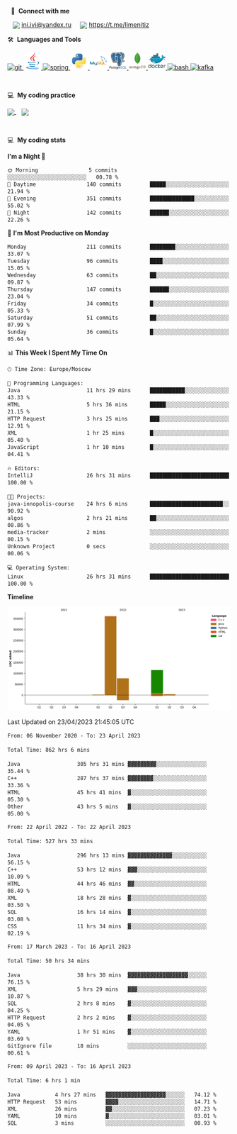 <!-- https://github.com/lowlighter/metrics -->
<!-- https://www.vectorlogo.zone/ -->
<!-- https://www.svgrepo.com/ -->

&nbsp; 🔗 &nbsp;**Connect with me**
&nbsp; <p align="left">
        &nbsp;&nbsp;
        <span>
            <img align="center"
                src="https://user-images.githubusercontent.com/60324635/179626886-1219e9ee-75c0-42ed-a26b-d4ef24ed306c.svg"
                height="30px"/>
            ini.ivi@yandex.ru
        </span>
        &nbsp;&nbsp;&nbsp;
        <span>
            <img align="center"
                    src="https://user-images.githubusercontent.com/60324635/179626979-f490e684-520a-46a3-9f2e-1b3d291b8372.svg"
                    height="30px"/>
            https://t.me/limenitiz
        </span>
</p>

<!-- 
![Metrics](/github-metrics.svg)
<br>

![Wwakatime stats](https://github-readme-stats-taupe-two.vercel.app/api/wakatime?username=limenitiz&hide_title=true&hide_border=true&langs_count=5&bg_color=00000000&text_color=777) 
-->

🛠️ &nbsp;**Languages and Tools**
<p align="left">
    <a href="https://git-scm.com/" target="_blank" rel="noreferrer">
        <img src="https://www.vectorlogo.zone/logos/git-scm/git-scm-icon.svg"
            alt="git" width="40" height="40" />
    </a>
    <a href="https://www.java.com" target="_blank" rel="noreferrer"> <img
            src="https://raw.githubusercontent.com/devicons/devicon/master/icons/java/java-original.svg"
            alt="java" width="40" height="40" /> </a>
    <a href="https://spring.io/" target="_blank" rel="noreferrer">
        <img src="https://www.vectorlogo.zone/logos/springio/springio-icon.svg"
            alt="spring" width="40" height="40" />
    </a>
    <a href="https://www.python.org" target="_blank" rel="noreferrer">
        <img src="https://raw.githubusercontent.com/devicons/devicon/master/icons/python/python-original.svg"
            alt="python" width="40" height="40" />
    </a>
    <a href="https://www.mysql.com/" target="_blank" rel="noreferrer">
        <img src="https://raw.githubusercontent.com/devicons/devicon/master/icons/mysql/mysql-original-wordmark.svg"
            alt="mysql" width="40" height="40" />
    </a>
    <a href="https://www.postgresql.org" target="_blank" rel="noreferrer">
        <img src="https://raw.githubusercontent.com/devicons/devicon/master/icons/postgresql/postgresql-original-wordmark.svg"
            alt="postgresql" width="40" height="40" />
    </a>
    <a href="https://www.mongodb.com/" target="_blank" rel="noreferrer">
        <img src="https://raw.githubusercontent.com/devicons/devicon/master/icons/mongodb/mongodb-original-wordmark.svg"
            alt="mongodb" width="40" height="40" />
    </a>
    <a href="https://www.docker.com/" target="_blank" rel="noreferrer">
        <img src="https://raw.githubusercontent.com/devicons/devicon/master/icons/docker/docker-original-wordmark.svg"
            alt="docker" width="40" height="40" />
    </a>
    <a href="https://www.gnu.org/software/bash/" target="_blank" rel="noreferrer">
        <img src="https://www.vectorlogo.zone/logos/gnu_bash/gnu_bash-icon.svg"
            alt="bash" width="40" height="40" />
    </a>
    <a href="https://kafka.apache.org/" target="_blank" rel="noreferrer">
        <img src="https://www.vectorlogo.zone/logos/apache_kafka/apache_kafka-icon.svg"
            alt="kafka" width="40" height="40" />
    </a>
</p>
<br>

💻 &nbsp;**My coding practice**
<p align="left">
    <a href="https://www.leetcode.com/limenitiz" target="blank"><img align="center"
            src="https://upload.wikimedia.org/wikipedia/commons/0/0a/LeetCode_Logo_black_with_text.svg"
            height="40"/>
    </a>
    &nbsp;&nbsp;
    <a href="https://www.hackerrank.com/limenitiz" target="blank"><img align="center"
            src="https://d1ka33fs6lvw5x.cloudfront.net/hackerrank/assets/styleguide/logo_wordmark-f5c5eb61ab0a154c3ed9eda24d0b9e31.svg"
            height="40"/>
    </a>
</p>

<br>


💻 &nbsp;**My coding stats**

<!--START_SECTION:waka-readme-stats-total-->
**I'm a Night 🦉** 

```text
🌞 Morning                5 commits           ░░░░░░░░░░░░░░░░░░░░░░░░░   00.78 % 
🌆 Daytime                140 commits         █████░░░░░░░░░░░░░░░░░░░░   21.94 % 
🌃 Evening                351 commits         ██████████████░░░░░░░░░░░   55.02 % 
🌙 Night                  142 commits         ██████░░░░░░░░░░░░░░░░░░░   22.26 % 
```
📅 **I'm Most Productive on Monday** 

```text
Monday                   211 commits         ████████░░░░░░░░░░░░░░░░░   33.07 % 
Tuesday                  96 commits          ████░░░░░░░░░░░░░░░░░░░░░   15.05 % 
Wednesday                63 commits          ██░░░░░░░░░░░░░░░░░░░░░░░   09.87 % 
Thursday                 147 commits         ██████░░░░░░░░░░░░░░░░░░░   23.04 % 
Friday                   34 commits          █░░░░░░░░░░░░░░░░░░░░░░░░   05.33 % 
Saturday                 51 commits          ██░░░░░░░░░░░░░░░░░░░░░░░   07.99 % 
Sunday                   36 commits          █░░░░░░░░░░░░░░░░░░░░░░░░   05.64 % 
```


📊 **This Week I Spent My Time On** 

```text
🕑︎ Time Zone: Europe/Moscow

💬 Programming Languages: 
Java                     11 hrs 29 mins      ███████████░░░░░░░░░░░░░░   43.33 % 
HTML                     5 hrs 36 mins       █████░░░░░░░░░░░░░░░░░░░░   21.15 % 
HTTP Request             3 hrs 25 mins       ███░░░░░░░░░░░░░░░░░░░░░░   12.91 % 
XML                      1 hr 25 mins        █░░░░░░░░░░░░░░░░░░░░░░░░   05.40 % 
JavaScript               1 hr 10 mins        █░░░░░░░░░░░░░░░░░░░░░░░░   04.41 % 

🔥 Editors: 
IntelliJ                 26 hrs 31 mins      █████████████████████████   100.00 % 

🐱‍💻 Projects: 
java-innopolis-course    24 hrs 6 mins       ███████████████████████░░   90.92 % 
algos                    2 hrs 21 mins       ██░░░░░░░░░░░░░░░░░░░░░░░   08.86 % 
media-tracker            2 mins              ░░░░░░░░░░░░░░░░░░░░░░░░░   00.15 % 
Unknown Project          0 secs              ░░░░░░░░░░░░░░░░░░░░░░░░░   00.06 % 

💻 Operating System: 
Linux                    26 hrs 31 mins      █████████████████████████   100.00 % 
```

**Timeline**

![Lines of Code chart](https://raw.githubusercontent.com/limenitiz/limenitiz/master/assets/bar_graph.png)


 Last Updated on 23/04/2023 21:45:05 UTC
<!--END_SECTION:waka-readme-stats-total-->

<!--START_SECTION:wakaReadmeTotal-->

```text
From: 06 November 2020 - To: 23 April 2023

Total Time: 862 hrs 6 mins

Java                  305 hrs 31 mins ▓▓▓▓▓▓▓▓▓░░░░░░░░░░░░░░░░   35.44 %
C++                   287 hrs 37 mins ▓▓▓▓▓▓▓▓░░░░░░░░░░░░░░░░░   33.36 %
HTML                  45 hrs 41 mins  ▓░░░░░░░░░░░░░░░░░░░░░░░░   05.30 %
Other                 43 hrs 5 mins   ▓░░░░░░░░░░░░░░░░░░░░░░░░   05.00 %
```

<!--END_SECTION:wakaReadmeTotal-->

<!--START_SECTION:wakaReadmeYear-->

```text
From: 22 April 2022 - To: 22 April 2023

Total Time: 527 hrs 33 mins

Java                  296 hrs 13 mins ▓▓▓▓▓▓▓▓▓▓▓▓▓▓░░░░░░░░░░░   56.15 %
C++                   53 hrs 12 mins  ▓▓▓░░░░░░░░░░░░░░░░░░░░░░   10.09 %
HTML                  44 hrs 46 mins  ▓▓░░░░░░░░░░░░░░░░░░░░░░░   08.49 %
XML                   18 hrs 28 mins  ▓░░░░░░░░░░░░░░░░░░░░░░░░   03.50 %
SQL                   16 hrs 14 mins  ▓░░░░░░░░░░░░░░░░░░░░░░░░   03.08 %
CSS                   11 hrs 34 mins  ▓░░░░░░░░░░░░░░░░░░░░░░░░   02.19 %
```

<!--END_SECTION:wakaReadmeYear-->

<!--START_SECTION:wakaReadmeMonth-->

```text
From: 17 March 2023 - To: 16 April 2023

Total Time: 50 hrs 34 mins

Java                  38 hrs 30 mins  ▓▓▓▓▓▓▓▓▓▓▓▓▓▓▓▓▓▓▓░░░░░░   76.15 %
XML                   5 hrs 29 mins   ▓▓▓░░░░░░░░░░░░░░░░░░░░░░   10.87 %
SQL                   2 hrs 8 mins    ▓░░░░░░░░░░░░░░░░░░░░░░░░   04.25 %
HTTP Request          2 hrs 2 mins    ▓░░░░░░░░░░░░░░░░░░░░░░░░   04.05 %
YAML                  1 hr 51 mins    ▓░░░░░░░░░░░░░░░░░░░░░░░░   03.69 %
GitIgnore file        18 mins         ░░░░░░░░░░░░░░░░░░░░░░░░░   00.61 %
```

<!--END_SECTION:wakaReadmeMonth-->

<!--START_SECTION:wakaReadmeWeek-->

```text
From: 09 April 2023 - To: 16 April 2023

Total Time: 6 hrs 1 min

Java           4 hrs 27 mins   ▓▓▓▓▓▓▓▓▓▓▓▓▓▓▓▓▓▓▓░░░░░░   74.12 %
HTTP Request   53 mins         ▓▓▓▓░░░░░░░░░░░░░░░░░░░░░   14.71 %
XML            26 mins         ▓▓░░░░░░░░░░░░░░░░░░░░░░░   07.23 %
YAML           10 mins         ▓░░░░░░░░░░░░░░░░░░░░░░░░   03.01 %
SQL            3 mins          ░░░░░░░░░░░░░░░░░░░░░░░░░   00.93 %
```

<!--END_SECTION:wakaReadmeWeek-->

